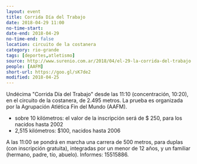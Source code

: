 ```yaml
---
layout: event 
title: Corrida Día del Trabajo
date: 2018-04-29 11:00
no-time-start: 
date-end: 2018-04-29
no-time-end: false
location: circuito de la costanera 
category: rio-grande
tags: [deportes,atletismo]
source: http://www.surenio.com.ar/2018/04/el-29-la-corrida-del-trabajo
people: [AAFM]
short-url: https://goo.gl/sK7de2
modified: 2018-04-25
---
```


Undécima "Corrida Día del Trabajo" desde las 11:10 (concentración, 10:20), en el circuito de la costanera, de 2.495 metros. La prueba es organizada por la Agrupación Atlética Fin del Mundo (AAFM).

- sobre 10 kilómetros: el valor de la inscripción será de $ 250, para los nacidos hasta 2002
- 2,515 kilómetros: $100, nacidos hasta 2006
 
A las 11:00 se pondrá en marcha una carrera de 500 metros, para duplas (con inscripción gratuita), integradas por un menor de 12 años, y un familiar (hermano, padre, tío, abuelo). Informes: 15515886.


 